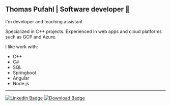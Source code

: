 ## Thomas Pufahl | Software developer 🚀 

I'm developer and teaching assistant.

Specialized in C++ projects. 
Experienced in web apps and cloud platforms such as GCP and Azure.

I like work with:
* C++
* C#
* SQL
* Springboot
* Angular
* Node.js 
---
[![Linkedin Badge](https://img.shields.io/badge/-thomaspufahl-0e76a8?style=flat&labelColor=0e76a8&logo=linkedin&logoColor=white)](https://www.linkedin.com/in/thomaspufahl/) [![Download Badge](https://img.shields.io/badge/-resume-d20001?style=flat&labelColor=d20001&logo=DocuSign&logoColor=white)](https://resume-download.azurewebsites.net/resume)
